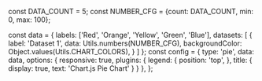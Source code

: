 const DATA_COUNT = 5;
const NUMBER_CFG = {count: DATA_COUNT, min: 0, max: 100};

const data = {
  labels: ['Red', 'Orange', 'Yellow', 'Green', 'Blue'],
  datasets: [
    {
      label: 'Dataset 1',
      data: Utils.numbers(NUMBER_CFG),
      backgroundColor: Object.values(Utils.CHART_COLORS),
    }
  ]
};
const config = {
  type: 'pie',
  data: data,
  options: {
    responsive: true,
    plugins: {
      legend: {
        position: 'top',
      },
      title: {
        display: true,
        text: 'Chart.js Pie Chart'
      }
    }
  },
};


